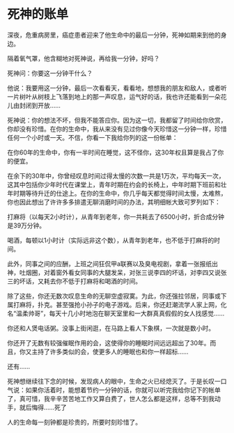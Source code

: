 # 死神的账单

深夜，危重病房里，癌症患者迎来了他生命中的最后一分钟，死神如期来到他的身边。 

隔着氧气罩，他含糊地对死神说，再给我一分钟，好吗？ 

死神问：你要这一分钟干什么？ 

他说：我要用这一分钟，最后一次看看天，看看地，想想我的朋友和敌人，或者听一片树叶从树枝上飞落到地上的那一声叹息，运气好的话，我也许还能看到一朵花儿由封闭到开放…… 

死神说：你的想法不坏，但我不能答应你。因为这一切，我都留了时间给你欣赏，你却没有珍惜。在你的生命中，我从来没有见过你像今天珍惜这一分钟一样，珍惜任何一个小时或一天。不信，你看一下我给你列的这一份帐单： 

在你60年的生命中，你有一半时间在睡觉，这不怪你，这30年权且算是我占了你的便宜。 

在余下的30年中，你曾经叹息时间过得太慢的次数一共是1万次，平均每天一次，这其中包括你少年时代在课堂上，青年时期在约会的长椅上，中年时期下班前和壮年时期等待升迁的仕途上。在你的生命中，你几乎每天都觉得时间太慢，太难熬，你也因此想出了许许多多排遣无聊消磨时间的办法，其明细帐大致可罗列如下： 

打麻将（以每天2小时计），从青年到老年，你一共耗去了6500小时，折合成分钟是39万分钟。 

喝酒，每顿以1小时计（实际远非这个数），从青年到老年，也不低于打麻将的时间。 

此外，同事之间的应酬，上班之间狂侃甲a联赛以及臭电视剧，拿着一张报纸出神，吐烟圈，对着窗外看女同事的大腿发呆，对张三说李四的坏话，对李四又说张三的坏话，又耗去你不低于打麻将和喝酒的时间。 

除了这些，你还无数次叹息生命的无聊空虚寂寞。为此，你还强拉邻居，同事或下属打麻将，扑克。甚至强抢小孙子的电子游戏。后来，你还赶潮流学人家上网，化名“温柔帅哥”，每天十几小时地泡在聊天室里和一大群真真假假的女人找感觉…… 

你还和人煲电话粥。没事上街闲逛，在马路上看人下象棋，一次就是数小时。 

你还开了无数有较强催眠作用的会，这使得你的睡眠时间远远超出了30年。而且，你又主持了许多类似的会，使更多人的睡眠也和你一样超标…… 

还有…… 

死神想继续往下念的时候，发现病人的眼中，生命之火已经熄灭了。于是长叹一口气说：如果你活着时，能想着节约一分钟的话，你就可以听完我给你记下的帐单了，真可惜，我辛辛苦苦地工作又算白费了，世人怎么都是这样，总等不到我动手，就后悔得……死了 

人的生命每一刻钟都是珍贵的，所要时刻珍惜了。
 